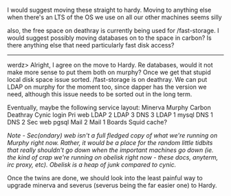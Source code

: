 I would suggest moving these straight to hardy. Moving to anything else when there's an LTS of the OS we use on all our other machines seems silly

also, the free space on deathray is currently being used for /fast-storage. I would suggest possibly moving databases on to the space in carbon? Is there anything else that need particularly fast disk access?

----

werdz> Alright, I agree on the move to Hardy. Re databases, would it not make more sense to put them both on murphy? Once we get that stupid local disk space issue sorted.  /fast-storage is on deathray. We can put LDAP on murphy for the moment too, since dapper has the version we need, although this issue needs to be sorted out in the long term.

Eventually, maybe the following service layout:
    Minerva     Murphy    Carbon      Deathray     Cynic
    login       Pri web   LDAP 2      LDAP 3       DNS 3
    LDAP 1      mysql     DNS 1       DNS 2        Sec web
              pgsql     Mail 2      Mail 1
                        Boards      Squid cache?

*Note - Sec(ondary) web isn't a full fledged copy of what we're running on Murphy right now. Rather, it would be a place for the random little tidbits that really shouldn't go down when the important machines go down (ie. the kind of crap we're running on obelisk right now - these docs, anyterm, irc proxy, etc). Obelisk is a heap of junk compared to cynic.*

Once the twins are done, we should look into the least painful way to upgrade minerva and severus (severus being the far easier one) to Hardy.


